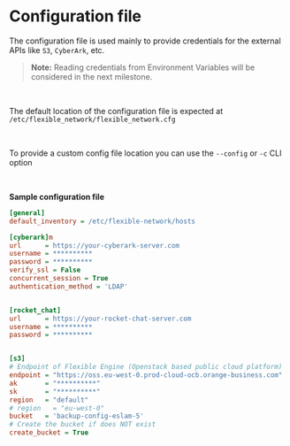 
# Configuration file

The configuration file is used mainly to provide credentials for the external APIs like `S3`, `CyberArk`, etc. 

> **Note:** Reading credentials from Environment Variables will be considered in the next milestone.

<br>

The default location of the configuration file is expected at `/etc/flexible_network/flexible_network.cfg` 

<br>

To provide a custom config file location you can use the `--config` or `-c` CLI option 

<a id=sample_config_file></a>
<br>

**Sample configuration file**

```ini
[general]
default_inventory = /etc/flexible-network/hosts

[cyberark]m
url      = https://your-cyberark-server.com
username = **********
password = **********
verify_ssl = False
concurrent_session = True
authentication_method = 'LDAP'


[rocket_chat]
url      = https://your-rocket-chat-server.com
username = **********
password = **********


[s3]
# Endpoint of Flexible Engine (Openstack based public cloud platform)
endpoint = "https://oss.eu-west-0.prod-cloud-ocb.orange-business.com"
ak       = "**********"
sk       = "**********"
region   = "default"
# region   = "eu-west-0"
bucket   = 'backup-config-eslam-5'
# Create the bucket if does NOT exist
create_bucket = True
```

